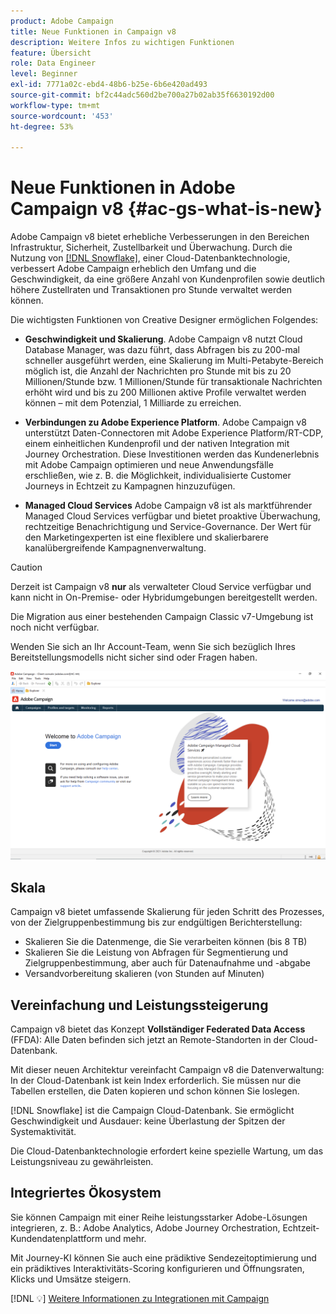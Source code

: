 ```yaml
---
product: Adobe Campaign
title: Neue Funktionen in Campaign v8
description: Weitere Infos zu wichtigen Funktionen
feature: Übersicht
role: Data Engineer
level: Beginner
exl-id: 7771a02c-ebd4-48b6-b25e-6b6e420ad493
source-git-commit: bf2c44adc560d2be700a27b02ab35f6630192d00
workflow-type: tm+mt
source-wordcount: '453'
ht-degree: 53%

---
```


# Neue Funktionen in Adobe Campaign v8 {#ac-gs-what-is-new}

Adobe Campaign v8 bietet erhebliche Verbesserungen in den Bereichen Infrastruktur, Sicherheit, Zustellbarkeit und Überwachung. Durch die Nutzung von [[!DNL Snowflake]](https://www.snowflake.com/), einer Cloud-Datenbanktechnologie, verbessert Adobe Campaign erheblich den Umfang und die Geschwindigkeit, da eine größere Anzahl von Kundenprofilen sowie deutlich höhere Zustellraten und Transaktionen pro Stunde verwaltet werden können.

Die wichtigsten Funktionen von Creative Designer ermöglichen Folgendes:

* **Geschwindigkeit und Skalierung**. Adobe Campaign v8 nutzt Cloud Database Manager, was dazu führt, dass Abfragen bis zu 200-mal schneller ausgeführt werden, eine Skalierung im Multi-Petabyte-Bereich möglich ist, die Anzahl der Nachrichten pro Stunde mit bis zu 20 Millionen/Stunde bzw. 1 Millionen/Stunde für transaktionale Nachrichten erhöht wird und bis zu 200 Millionen aktive Profile verwaltet werden können – mit dem Potenzial, 1 Milliarde zu erreichen.

* **Verbindungen zu Adobe Experience Platform**. Adobe Campaign v8 unterstützt Daten-Connectoren mit Adobe Experience Platform/RT-CDP, einem einheitlichen Kundenprofil und der nativen Integration mit Journey Orchestration. Diese Investitionen werden das Kundenerlebnis mit Adobe Campaign optimieren und neue Anwendungsfälle erschließen, wie z. B. die Möglichkeit, individualisierte Customer Journeys in Echtzeit zu Kampagnen hinzuzufügen.

* **Managed Cloud Services** Adobe Campaign v8 ist als marktführender Managed Cloud Services verfügbar und bietet proaktive Überwachung, rechtzeitige Benachrichtigung und Service-Governance. Der Wert für den Marketingexperten ist eine flexiblere und skalierbarere kanalübergreifende Kampagnenverwaltung.

>[!CAUTION]
>
>Derzeit ist Campaign v8 **nur** als verwalteter Cloud Service verfügbar und kann nicht in On-Premise- oder Hybridumgebungen bereitgestellt werden.
>
>Die Migration aus einer bestehenden Campaign Classic v7-Umgebung ist noch nicht verfügbar.
>
>Wenden Sie sich an Ihr Account-Team, wenn Sie sich bezüglich Ihres Bereitstellungsmodells nicht sicher sind oder Fragen haben.

![](assets/home-page.png)

## Skala

Campaign v8 bietet umfassende Skalierung für jeden Schritt des Prozesses, von der Zielgruppenbestimmung bis zur endgültigen Berichterstellung:

* Skalieren Sie die Datenmenge, die Sie verarbeiten können (bis 8 TB)
* Skalieren Sie die Leistung von Abfragen für Segmentierung und Zielgruppenbestimmung, aber auch für Datenaufnahme und -abgabe
* Versandvorbereitung skalieren (von Stunden auf Minuten)

## Vereinfachung und Leistungssteigerung

Campaign v8 bietet das Konzept **Vollständiger Federated Data Access** (FFDA): Alle Daten befinden sich jetzt an Remote-Standorten in der Cloud-Datenbank.

Mit dieser neuen Architektur vereinfacht Campaign v8 die Datenverwaltung: In der Cloud-Datenbank ist kein Index erforderlich. Sie müssen nur die Tabellen erstellen, die Daten kopieren und schon können Sie loslegen.

[!DNL Snowflake] ist die Campaign Cloud-Datenbank. Sie ermöglicht Geschwindigkeit und Ausdauer: keine Überlastung der Spitzen der Systemaktivität.

Die Cloud-Datenbanktechnologie erfordert keine spezielle Wartung, um das Leistungsniveau zu gewährleisten.

## Integriertes Ökosystem

Sie können Campaign mit einer Reihe leistungsstarker Adobe-Lösungen integrieren, z. B.: Adobe Analytics, Adobe Journey Orchestration, Echtzeit-Kundendatenplattform und mehr.

Mit Journey-KI können Sie auch eine prädiktive Sendezeitoptimierung und ein prädiktives Interaktivitäts-Scoring konfigurieren und Öffnungsraten, Klicks und Umsätze steigern.

[!DNL :bulb:] [Weitere Informationen zu Integrationen mit Campaign](../connect/integration.md)

